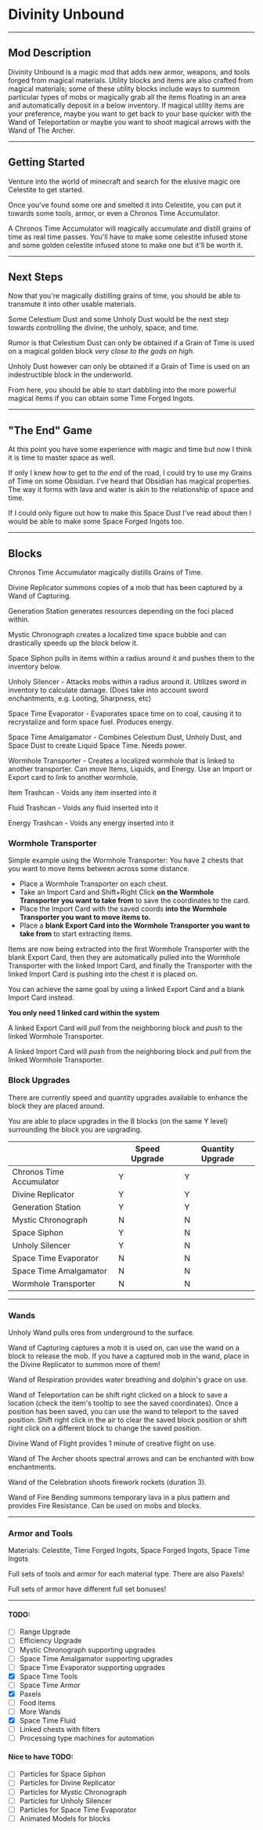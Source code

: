 # Divinity Unbound

---

## Mod Description

Divinity Unbound is a magic mod that adds new armor, weapons, and tools forged from magical materials. 
Utility blocks and items are also crafted from magical materials; some of these utility blocks include ways to summon 
particular types of mobs or magically grab all the items floating in an area and automatically deposit in a below inventory. 
If magical utility items are your preference, maybe you want to get back to your base quicker with the Wand of Teleportation 
or maybe you want to shoot magical arrows with the Wand of The Archer.

---

## Getting Started

Venture into the world of minecraft and search for the elusive magic ore Celestite to get started.

Once you've found some ore and smelted it into Celestite, 
you can put it towards some tools, armor, 
or even a Chronos Time Accumulator.

A Chronos Time Accumulator will magically accumulate and distill grains of time 
as real time passes. You'll have to make some celestite infused stone and some 
golden celestite infused stone to make one but it'll be worth it.

---

## Next Steps

Now that you're magically distilling grains of time, you should be able to transmute 
it into other usable materials.

Some Celestium Dust and some Unholy Dust would be the next step towards 
controlling the divine, the unholy, space, and time.

Rumor is that Celestium Dust can only be obtained if a Grain of Time is used
on a magical golden block *very close to the gods on high*.

Unholy Dust however can only be obtained if a Grain of Time is 
used on an indestructible block in the underworld.

From here, you should be able to start dabbling into the more powerful 
magical items if you can obtain some Time Forged Ingots.

---

## "The End" Game

At this point you have some experience with magic and time but 
now I think it is time to master space as well.

If only I knew how to get to _the end_ of the road, I could try to 
use my Grains of Time on some Obsidian. I've heard that 
Obsidian has magical properties. The way it forms with lava and water 
is akin to the relationship of space and time.

If I could only figure out how to make this Space Dust I've read about 
then I would be able to make some Space Forged Ingots too.

---

## Blocks

Chronos Time Accumulator magically distills Grains of Time.

Divine Replicator summons copies of a mob that has been captured 
by a Wand of Capturing.

Generation Station generates resources depending on the foci placed within.

Mystic Chronograph creates a localized time space bubble and can 
drastically speeds up the block below it.

Space Siphon pulls in items within a radius around it and 
pushes them to the inventory below. 

Unholy Silencer - Attacks mobs within a radius around it. Utilizes sword in inventory to calculate damage. 
(Does take into account sword enchantments, e.g. Looting, Sharpness, etc)

Space Time Evaporator - Evaporates space time on to coal, causing it to recrystalize and form space fuel. Produces energy.

Space Time Amalgamator - Combines Celestium Dust, Unholy Dust, and Space Dust to create 
Liquid Space Time. Needs power.

Wormhole Transporter - Creates a localized wormhole that is linked to another transporter. Can move Items, Liquids, and Energy.
Use an Import or Export card to link to another wormhole.

Item Trashcan - Voids any item inserted into it

Fluid Trashcan - Voids any fluid inserted into it

Energy Trashcan - Voids any energy inserted into it

### Wormhole Transporter

Simple example using the Wormhole Transporter:
You have 2 chests that you want to move items between across some distance.

- Place a Wormhole Transporter on each chest.
- Take an Import Card and Shift+Right Click **on the Wormhole Transporter you want to take from** to save the coordinates to the card.
- Place the Import Card with the saved coords **into the Wormhole Transporter you want to move items to.**
- Place a **blank Export Card into the Wormhole Transporter you want to take from** to start extracting items.

Items are now being extracted into the first Wormhole Transporter with the blank Export Card, then they are automatically pulled into the
Wormhole Transporter with the linked Import Card, and finally the Transporter with the linked Import Card is pushing into the chest it is placed on.

You can achieve the same goal by using a linked Export Card and a blank Import Card instead. 

**You only need 1 linked card within the system**

A linked Export Card will _pull_ from the neighboring block and _push_ to the linked Wormhole Transporter.

A linked Import Card will _push_ from the neighboring block and _pull_ from the linked Wormhole Transporter.

### Block Upgrades

There are currently speed and quantity upgrades available 
to enhance the block they are placed around.

You are able to place upgrades in the 8 blocks (on the same Y level) 
surrounding the block you are upgrading.

|                          | Speed Upgrade | Quantity Upgrade |
|--------------------------|---------------|------------------|
| Chronos Time Accumulator | Y             | Y                |
| Divine Replicator        | Y             | Y                |
| Generation Station       | Y             | Y                |
| Mystic Chronograph       | N             | N                |
| Space Siphon             | Y             | N                |
| Unholy Silencer          | Y             | N                |
| Space Time Evaporator    | N             | N                |
| Space Time Amalgamator   | N             | N                |
| Wormhole Transporter     | N             | N                |

---

### Wands

Unholy Wand pulls ores from underground to the surface.

Wand of Capturing captures a mob it is used on, 
can use the wand on a block to release the mob. If 
you have a captured mob in the wand, place in the 
Divine Replicator to summon more of them!

Wand of Respiration provides water breathing and dolphin's 
grace on use.

Wand of Teleportation can be shift right clicked on a block 
to save a location (check the item's tooltip to see the 
saved coordinates). Once a position has been saved, you can 
use the wand to teleport to the saved position. Shift right 
click in the air to clear the saved block position or shift 
right click on a different block to change the saved position.

Divine Wand of Flight provides 1 minute of creative flight on 
use.

Wand of The Archer shoots spectral arrows and can be enchanted with bow enchantments.

Wand of the Celebration shoots firework rockets (duration 3).

Wand of Fire Bending summons temporary lava in a plus pattern and provides Fire Resistance. Can be used on mobs and blocks.

---

### Armor and Tools

Materials:
Celestite, Time Forged Ingots, Space Forged Ingots, Space Time Ingots

Full sets of tools and armor for each material type. There are also Paxels!

Full sets of armor have different full set bonuses!

---

#### TODO:
- [ ] Range Upgrade
- [ ] Efficiency Upgrade
- [ ] Mystic Chronograph supporting upgrades
- [ ] Space Time Amalgamator supporting upgrades
- [ ] Space Time Evaporator supporting upgrades
- [X] Space Time Tools
- [ ] Space Time Armor
- [X] Paxels
- [ ] Food items
- [ ] More Wands
- [X] Space Time Fluid
- [ ] Linked chests with filters
- [ ] Processing type machines for automation

#### Nice to have TODO:
- [ ] Particles for Space Siphon
- [ ] Particles for Divine Replicator
- [ ] Particles for Mystic Chronograph
- [ ] Particles for Unholy Silencer
- [ ] Particles for Space Time Evaporator
- [ ] Animated Models for blocks